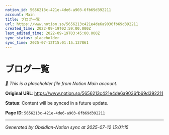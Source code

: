 ```yaml
---
notion_id: 5656213c-421e-4de6-a903-6fb69d392211
account: Main
title: ブログ一覧
url: https://www.notion.so/5656213c421e4de6a9036fb69d392211
created_time: 2022-09-19T02:59:00.000Z
last_edited_time: 2022-09-19T03:45:00.000Z
sync_status: placeholder
sync_time: 2025-07-12T15:01:15.137861
---
```


# ブログ一覧

*🔄 This is a placeholder file from Notion Main account.*

**Original URL**: https://www.notion.so/5656213c421e4de6a9036fb69d392211

**Status**: Content will be synced in a future update.

**Page ID**: `5656213c-421e-4de6-a903-6fb69d392211`

---

*Generated by Obsidian-Notion sync at 2025-07-12 15:01:15*
